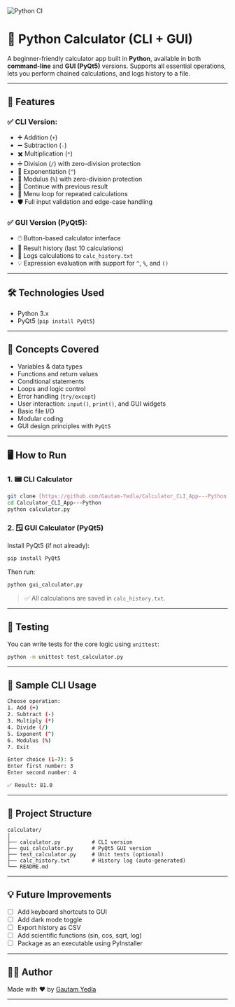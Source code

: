 ![Python CI](https://github.com/Gautam-Yedla/Calculator_CLI_App---Python/actions/workflows/python-ci.yml/badge.svg)

# 🧮 Python Calculator (CLI + GUI)


A beginner-friendly calculator app built in **Python**, available in both **command-line** and **GUI (PyQt5)** versions. Supports all essential operations, lets you perform chained calculations, and logs history to a file.

---

## 🚀 Features

### ✅ CLI Version:
- ➕ Addition (`+`)
- ➖ Subtraction (`-`)
- ✖️ Multiplication (`*`)
- ➗ Division (`/`) with zero-division protection
- 🔺 Exponentiation (`^`)
- 🧮 Modulus (`%`) with zero-division protection
- 🔁 Continue with previous result
- 🔄 Menu loop for repeated calculations
- 🛡️ Full input validation and edge-case handling

### ✅ GUI Version (PyQt5):
- 🖱️ Button-based calculator interface
- 🧾 Result history (last 10 calculations)
- 💾 Logs calculations to `calc_history.txt`
- 💡 Expression evaluation with support for `^`, `%`, and `()`

---

## 🛠️ Technologies Used

- Python 3.x
- PyQt5 (`pip install PyQt5`)

---

## 🧠 Concepts Covered

- Variables & data types
- Functions and return values
- Conditional statements
- Loops and logic control
- Error handling (`try/except`)
- User interaction: `input()`, `print()`, and GUI widgets
- Basic file I/O
- Modular coding
- GUI design principles with `PyQt5`

---

## 🖥️ How to Run

### 1. 📟 CLI Calculator

```bash
git clone [https://github.com/Gautam-Yedla/Calculator_CLI_App---Python.git]
cd Calculator_CLI_App---Python
python calculator.py
```

### 2. 🪟 GUI Calculator (PyQt5)

Install PyQt5 (if not already):

```bash
pip install PyQt5
```

Then run:

```bash
python gui_calculator.py
```

> ✅ All calculations are saved in `calc_history.txt`.

---

## 🧪 Testing

You can write tests for the core logic using `unittest`:

```bash
python -m unittest test_calculator.py
```

---

## 🧾 Sample CLI Usage

```bash
Choose operation:
1. Add (+)
2. Subtract (-)
3. Multiply (*)
4. Divide (/)
5. Exponent (^)
6. Modulus (%)
7. Exit

Enter choice (1–7): 5
Enter first number: 3
Enter second number: 4

✅ Result: 81.0
```

---

## 🧱 Project Structure

```
calculator/
│
├── calculator.py          # CLI version
├── gui_calculator.py      # PyQt5 GUI version
├── test_calculator.py     # Unit tests (optional)
├── calc_history.txt       # History log (auto-generated)
└── README.md
```

---

## 💡 Future Improvements

- [ ] Add keyboard shortcuts to GUI
- [ ] Add dark mode toggle
- [ ] Export history as CSV
- [ ] Add scientific functions (sin, cos, sqrt, log)
- [ ] Package as an executable using PyInstaller

---

## 👨‍💻 Author

Made with ❤️ by [Gautam Yedla](https://github.com/Gautam-Yedla/Calculator_CLI_App---Python.git)

---

